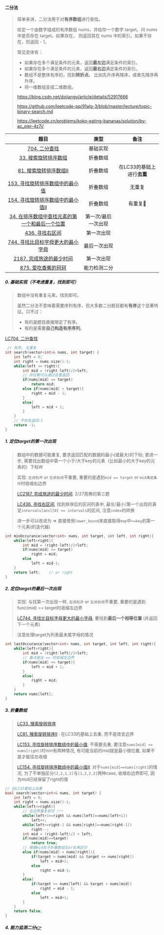 #### 二分法

> 简单来讲，二分法用于对**有序数组**进行查找。
>
> 给定一个由数字组成的有序数组 nums，并给你一个数字 target。问 nums 中是否存在 target。如果存在， 则返回其在 nums 中的索引。如果不存在，则返回 - 1。
>
> 常见变体有：
>
> - 如果存在多个满足条件的元素，返回**最左边**满足条件的索引。
> - 如果存在多个满足条件的元素，返回**最右边**满足条件的索引。
> - 数组不是整体有序的，找到**转折点**。 比如先升序再降序，或者先降序再升序。
> - 将一维数组变成二维数组。
>
> https://blog.csdn.net/dojiangv/article/details/52917666
>
> https://github.com/leetcode-pp/91alg-3/blob/master/lecture/topic-binary-search.md
> 
> https://leetcode.cn/problems/koko-eating-bananas/solution/by-ac_oier-4z7i/

|题目|类型|备注|
|  :-:  |  :-:  |  :-:  |
|[704. 二分查找](/workspace/704.%E4%BA%8C%E5%88%86%E6%9F%A5%E6%89%BE.cpp)|基础实现||
|[33. 搜索旋转排序数组](/workspace/33.%E6%90%9C%E7%B4%A2%E6%97%8B%E8%BD%AC%E6%8E%92%E5%BA%8F%E6%95%B0%E7%BB%84.cpp)|折叠数组||
|[81. 搜索旋转排序数组Ⅱ](/workspace/81.%E6%90%9C%E7%B4%A2%E6%97%8B%E8%BD%AC%E6%8E%92%E5%BA%8F%E6%95%B0%E7%BB%84-ii.cpp)|折叠数组|在LC33的基础上进行**去重**|
|[153. 寻找旋转排序数组中的最小值](/workspace/153.%E5%AF%BB%E6%89%BE%E6%97%8B%E8%BD%AC%E6%8E%92%E5%BA%8F%E6%95%B0%E7%BB%84%E4%B8%AD%E7%9A%84%E6%9C%80%E5%B0%8F%E5%80%BC.cpp)|折叠数组|无重复|
|[154. 寻找旋转排序数组中的最小值Ⅱ](/workspace/154.%E5%AF%BB%E6%89%BE%E6%97%8B%E8%BD%AC%E6%8E%92%E5%BA%8F%E6%95%B0%E7%BB%84%E4%B8%AD%E7%9A%84%E6%9C%80%E5%B0%8F%E5%80%BC-ii.cpp)|折叠数组|有重复📌|
|[34. 在排序数组中查找元素的第一个和最后一个位置](/workspace/34.%E5%9C%A8%E6%8E%92%E5%BA%8F%E6%95%B0%E7%BB%84%E4%B8%AD%E6%9F%A5%E6%89%BE%E5%85%83%E7%B4%A0%E7%9A%84%E7%AC%AC%E4%B8%80%E4%B8%AA%E5%92%8C%E6%9C%80%E5%90%8E%E4%B8%80%E4%B8%AA%E4%BD%8D%E7%BD%AE.cpp)|第一次/最后一次出现||
|[436. 寻找右区间](/workspace/436.%E5%AF%BB%E6%89%BE%E5%8F%B3%E5%8C%BA%E9%97%B4.cpp)|第一次出现||
|[744. 寻找比目标字母更大的最小字母](/workspace/744.%E5%AF%BB%E6%89%BE%E6%AF%94%E7%9B%AE%E6%A0%87%E5%AD%97%E6%AF%8D%E5%A4%A7%E7%9A%84%E6%9C%80%E5%B0%8F%E5%AD%97%E6%AF%8D.cpp)|最后一次出现||
|[2187. 完成旅途的最少时间](/workspace/2187.%E5%AE%8C%E6%88%90%E6%97%85%E9%80%94%E7%9A%84%E6%9C%80%E5%B0%91%E6%97%B6%E9%97%B4.cpp)|第一次出现||
|[875. 爱吃香蕉的珂珂](/workspace/875.%E7%88%B1%E5%90%83%E9%A6%99%E8%95%89%E7%9A%84%E7%8F%82%E7%8F%82.cpp)|能力检测二分||


##### 0. 基础实现（不考虑重复，找到即可）

> 数组中没有重复元素，找到即可。
>
> 虽然二分法不意味着需要序列有序，但大多数二分题目都有**有序**这个显著特征。只不过：
>
> - 有的是题目直接限定了有序。
> - 有的是需要**自己构造有序序列**。

[LC704. 二分查找](/workspace/704.%E4%BA%8C%E5%88%86%E6%9F%A5%E6%89%BE.cpp)

```CPP
 // 有序, 无重复
int search(vector<int>& nums, int target) {
    int left = 0;
    int right = nums.size()-1;
    while(left <= right){
        int mid = (right-left)/2+left;
        // 存在都可以通过这里返回
        if(nums[mid] == target)
            return mid;
        else if(nums[mid] > target){
            right = mid - 1;
        }
        else{
            left = mid + 1;
        }
    }
    // 不存在返回-1
    return -1;
}
```



##### 1. 定位target的第一次出现

> 数组中的数据可能重复, 要求返回匹配的数据的最小(或最大)的下标; 更进一步, 需要找出数组中第一个小于/大于key的元素（比如最小的大于key的元素的）下标W 
>
> 实现: `左闭右开` or `左闭右闭`不重要, 重要的是遇到`mid == target` or `mid满足条件`时收缩右边界
> 
> [LC2187. 完成旅途的最少时间](/workspace/2187.%E5%AE%8C%E6%88%90%E6%97%85%E9%80%94%E7%9A%84%E6%9C%80%E5%B0%91%E6%97%B6%E9%97%B4.cpp): 2/27周赛的第三题
> 
> [LC436. 寻找右区间](/workspace/436.%E5%AF%BB%E6%89%BE%E5%8F%B3%E5%8C%BA%E9%97%B4.cpp), 找到排序后的区间列表中, 最左/最小/第一个出现的满足`intervals[ans][0] >= intervals`的区间, 注意`index`的转换
> 
> 进一步可以改进为 => 直接使用`lower_bound`来直接取得`map`中`>=key`的第一个元素(的迭代器)

```CPP
int minOccurance(vector<int> nums, int target, int left, int right){
	while(left<right){
        int mid = (right-left)/2+left;
        if(nums[mid] >= target)
            right = mid;
        else
            left = mid-1;
    }
    return left;	// or right
}
```



##### 2. 定位target的最后一次出现

> 实现: 与找第一次出现一样, `左闭右开` or `左闭右闭`不重要, 重要的是遇到func(mid) == target时收缩左边界
>
> [LC744. 寻找比目标字母更大的最小字母](/workspace/744.%E5%AF%BB%E6%89%BE%E6%AF%94%E7%9B%AE%E6%A0%87%E5%AD%97%E6%AF%8D%E5%A4%A7%E7%9A%84%E6%9C%80%E5%B0%8F%E5%AD%97%E6%AF%8D.cpp), 要找到**最后一个相等位置** (并返回下一个元素)
> 
> 注意处理target为列表最末尾字母的情况

```CPP
int lastOccurance(vector<int> nums, int target, int left, int right){
    while(left<right){
        int mid = (right-left)/2+left;
        // 重点是在 == 时收缩左边界
        if(nums[mid] <= target){
            left = mid + 1;
        }
        else{
            right = mid;
        }
    }
    return nums[left];
}
```



##### 3. 折叠数组

> [LC33. 搜索旋转排序](/workspace/33.%E6%90%9C%E7%B4%A2%E6%97%8B%E8%BD%AC%E6%8E%92%E5%BA%8F%E6%95%B0%E7%BB%84.cpp)
>
> [LC81. 搜索旋转排序Ⅱ](/workspace/81.%E6%90%9C%E7%B4%A2%E6%97%8B%E8%BD%AC%E6%8E%92%E5%BA%8F%E6%95%B0%E7%BB%84-ii.cpp) : 在LC33的基础上去重, 而不是改变边界
>
> [LC153. 寻找旋转排序数组中的最小值](/workspace/153.%E5%AF%BB%E6%89%BE%E6%97%8B%E8%BD%AC%E6%8E%92%E5%BA%8F%E6%95%B0%E7%BB%84%E4%B8%AD%E7%9A%84%E6%9C%80%E5%B0%8F%E5%80%BC.cpp): 不需要去重, 要注意`nums[mid] <= nums[right]`时min有两种情况, 有可能当前的mid就是最小值位置, 如果不是才能往左收缩
> 
> [LC154. 寻找旋转排序数组中的最小值Ⅱ](/workspace/154.%E5%AF%BB%E6%89%BE%E6%97%8B%E8%BD%AC%E6%8E%92%E5%BA%8F%E6%95%B0%E7%BB%84%E4%B8%AD%E7%9A%84%E6%9C%80%E5%B0%8F%E5%80%BC-ii.cpp): 对于`nums[mid]==nums[right]`的情况, 为了不单独区分`[2,2,1,2]`与`[1,2,2,2]`两种case, 收缩右边界即可, 因为mid已经保留了right的值

```CPP
// 在LC33基础上去重
bool search(vector<int>& nums, int target) {
    int left = 0;
    int right = nums.size()-1;
    while(left<=right){
        // 去边界重复即可 !!!
        while(left+1<=right && nums[left]==nums[left+1])
            left++;
        while(left<=right-1 && nums[right]==nums[right-1])
            right--;
        int mid = (right-left)/2 + left;
        if(nums[mid]==target)
            return true;
        // 根据mid处于折叠数组左or右来区分
        else if(nums[mid] < nums[right]){
            if(target > nums[mid] && target <= nums[right])
                left = mid+1;
            else
                right = mid-1;
        }
        else{
            if(target >= nums[left] && target < nums[mid])
                right = mid - 1;
            else
                left = mid+1;
        }
    }
    return false;
}
```


##### 4. 能力监测二分[👉](/markdown/%E4%B8%93%E9%A2%98%20-%20%E8%83%BD%E5%8A%9B%E6%A3%80%E6%B5%8B%E4%BA%8C%E5%88%86.md)